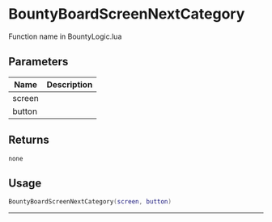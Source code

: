 # BountyBoardScreenNextCategory

Function name in BountyLogic.lua

## Parameters

| Name   | Description |
| ------ | ----------- |
| screen |             |
| button |             |

## Returns

`none`

## Usage

```lua
BountyBoardScreenNextCategory(screen, button)
```

---
